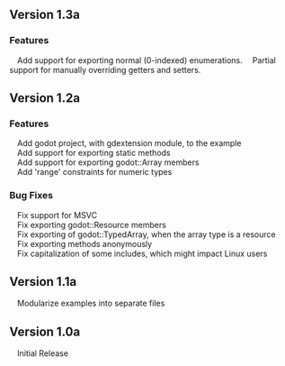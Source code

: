 ## Version 1.3a
### Features
&emsp;Add support for exporting normal (0-indexed) enumerations.
&emsp;Partial support for manually overriding getters and setters.

## Version 1.2a
### Features
&emsp;Add godot project, with gdextension module, to the example  
&emsp;Add support for exporting static methods  
&emsp;Add support for exporting godot::Array members  
&emsp;Add 'range' constraints for numeric types  

### Bug Fixes
&emsp;Fix support for MSVC  
&emsp;Fix exporting godot::Resource members  
&emsp;Fix exporting of godot::TypedArray, when the array type is a resource  
&emsp;Fix exporting methods anonymously  
&emsp;Fix capitalization of some includes, which might impact Linux users  

## Version 1.1a
&emsp;Modularize examples into separate files  

## Version 1.0a
&emsp;Initial Release  